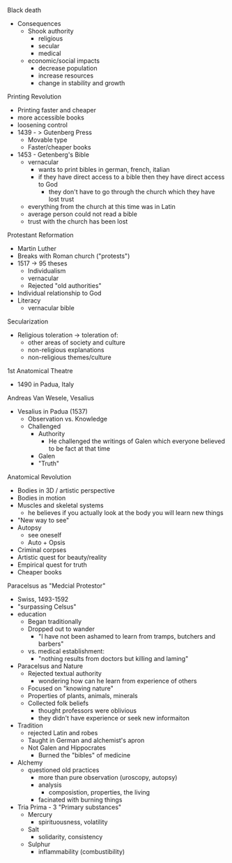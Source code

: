 Black death
- Consequences
	- Shook authority 
		- religious 
		- secular 
		- medical 
	- economic/social impacts
		- decrease population 
		- increase resources
		- change in stability and growth 


Printing Revolution 
- Printing faster and cheaper 
- more accessible books 
- loosening control 
- 1439 - > Gutenberg Press
	- Movable type 
	- Faster/cheaper books 
- 1453 - Getenberg's Bible 
	- vernacular 
		- wants to print bibles in german, french, italian 
		- if they have direct access to a bible then they have direct access to God
			- they don't have to go through the church which they have lost trust 
	- everything from the church at this time was in Latin 
	- average person could not read a bible 
	- trust with the church has been lost

Protestant Reformation 
- Martin Luther 
- Breaks with Roman church ("protests")
- 1517 -> 95 theses 
	- Individualism 
	- vernacular 
	- Rejected "old authorities"
- Individual relationship to God 
- Literacy
	- vernacular bible 

Secularization 
- Religious toleration -> toleration of: 
	- other areas of society and culture 
	- non-religious explanations 
	- non-religious themes/culture 

1st Anatomical Theatre 
- 1490 in Padua, Italy 

Andreas Van Wesele, Vesalius 
- Vesalius in Padua (1537)
	- Observation vs. Knowledge
	- Challenged
		- Authority 
			- He challenged the writings of Galen which everyone believed to be fact at that time 
		- Galen 
		- "Truth"

Anatomical Revolution 
- Bodies in 3D / artistic perspective 
- Bodies in motion 
- Muscles and skeletal systems 
	- he believes if you actually look at the body you will learn new things 
- "New way to see"
- Autopsy 
	- see oneself 
	- Auto + Opsis 
- Criminal corpses
- Artistic quest for beauty/reality 
- Empirical quest for truth 
- Cheaper books 

Paracelsus as "Medcial Protestor"
- Swiss, 1493-1592
- "surpassing Celsus"
- education 
	- Began traditionally 
	- Dropped out to wander
		- "I have not been ashamed to learn from tramps, butchers and barbers"
	- vs. medical establishment:
		- "nothing results from doctors but killing and laming"
- Paracelsus and Nature 
	- Rejected textual authority
		- wondering how can he learn from experience of others 
	- Focused on "knowing nature"
	- Properties of plants, animals, minerals 
	- Collected folk beliefs 
		- thought professors were oblivious 
		- they didn't have experience or seek new informaiton 
- Tradition 
	- rejected Latin and robes
	- Taught in German and alchemist's apron 
	- Not Galen and Hippocrates 
		- Burned the "bibles" of medicine 
- Alchemy 
	- questioned old practices 
		- more than pure observation (uroscopy, autopsy)
		- analysis 
			- composistion, properties, the living 
		- facinated with burning things 
- Tria Prima - 3 "Primary substances"
	- Mercury 
		- spirituousness, volatility
	- Salt
		- solidarity, consistency 
	- Sulphur 
		- inflammability (combustibility)

